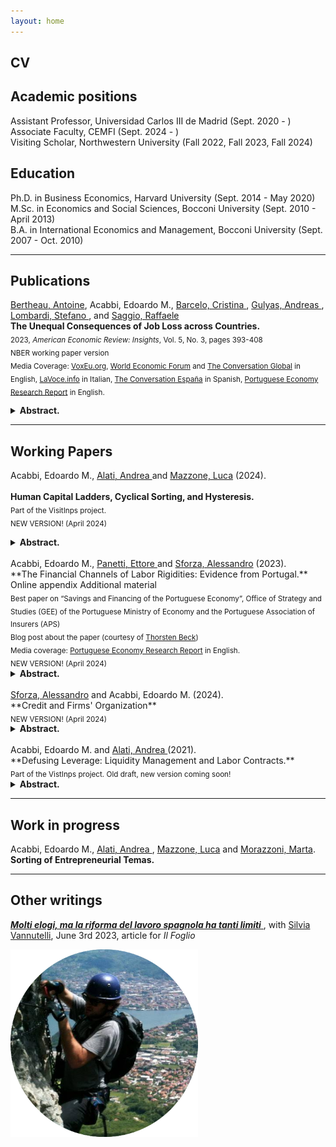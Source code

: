 ```yaml
---
layout: home
---
```


## CV <a href="{{ site.url }}/docs/EMA_cv.pdf" class="{{ site.link_icon }}" title="{{ site.link_title }}" id="icon"></a>

## Academic positions

Assistant Professor, Universidad Carlos III de Madrid (Sept. 2020 - ) <br>
Associate Faculty, CEMFI (Sept. 2024 - ) <br>
Visiting Scholar, Northwestern University (Fall 2022, Fall 2023, Fall 2024)

## Education

Ph.D. in Business Economics, Harvard University (Sept. 2014 - May 2020)  
M.Sc. in Economics and Social Sciences, Bocconi University (Sept. 2010 - April 2013)  
B.A. in International Economics and Management, Bocconi University (Sept. 2007 - Oct. 2010)  

---

## Publications

<a href="https://www.antoinebertheau.com/"> Bertheau, Antoine</a>, Acabbi, Edoardo M., <a href="https://www.bde.es/investigador/en/menu/people/research_staff_a/Barcelo__Cristina.html"> Barcelo, Cristina </a>, <a href="https://sites.google.com/site/andreasgulyas/home"> Gulyas, Andreas </a>, <a href="https://stefano-lombardi.github.io/"> Lombardi, Stefano </a>,  and <a href="https://sites.google.com/site/raffaelesaggio/"> Saggio, Raffaele </a>
<br>**The Unequal Consequences of Job Loss across Countries.** <a href="https://www.aeaweb.org/articles?id=10.1257/aeri.20220006" class="{{ site.pdf_icon }}" title="{{ site.pdf_title }}" id="icon"></a><br> 
<sub> 2023, _American Economic Review: Insights_, Vol. 5, No. 3, pages 393-408 </sub> <br>
<sub> NBER working paper version <a href="https://www.nber.org/papers/w29727" class="{{ site.pdf_icon }}" title="{{ site.pdf_title }}"  id="icon"></a> </sub><br>
<sub> Media Coverage: <a href="https://voxeu.org/article/unequal-cost-job-loss-across-countries">VoxEu.org</a>, <a href="https://www.weforum.org/agenda/2022/03/the-unequal-cost-of-job-loss-across-countries/">World Economic Forum</a> and  <a href="https://theconversation.com/southern-european-workers-lose-more-than-their-jobs-when-they-are-laid-off-191002">The Conversation Global</a> in English, <a href="https://www.lavoce.info/archives/93689/limpatto-del-licenziamento-non-e-uguale-per-tutti/">LaVoce.info</a> in Italian, <a href="https://theconversation.com/los-trabajadores-del-sur-de-europa-pierden-mas-que-el-empleo-cuando-son-despedidos-175880">The Conversation España</a> in Spanish, <a href="https://research.pej.pt/2022/03/the-experience-of-losing-a-job-in-different-countries-in-europe/">Portuguese Economy Research Report</a> in English.</sub>

<details>
<summary><b> Abstract. </b></summary>

We document the consequences of losing a job across countries using a harmonized research design applied to seven matched employer-employee datasets. Workers in Denmark and Sweden experience the lowest earnings declines following job displacement, while workers in Italy, Spain, and Portugal experience losses three times as high. French and Austrian workers face earnings losses somewhere in between. Key to these differences is that southern European workers are less likely to find employment following displacement. Loss of employer-specific wage premiums explains a substantial portion of wage losses in all countries.

</details>

---

## Working Papers

Acabbi, Edoardo M., <a href="https://andrealati.github.io"> Alati, Andrea </a> and <a href="https://lucamazzone.github.io/"> Mazzone, Luca</a> (2024).  
<br>**Human Capital Ladders, Cyclical Sorting, and Hysteresis.** <a href="https://papers.ssrn.com/sol3/papers.cfm?abstract_id=4068858" class="{{ site.pdf_icon }}" title="{{ site.pdf_title }}" id="icon"></a>
<br> <sub> Part of the VisitInps project. </sub>
<br> <sub>NEW VERSION! (April 2024)</sub> 

<details>
<summary><b> Abstract. </b></summary>

Using administrative data, we document that workers acquire more human capital at more productive firms. Recessions distort workers-firm sorting, flatten the job ladder and impact human capital accumulation, as workers match on average to worse firms. To quantify the aggregate relevance of these effects, we build a directed search model with aggregate risk and worker-firm heterogeneity, in which human capital accumulation depends on firm quality. We estimate the model and show that recessions have persistent negative effects on the productivity of worker-firm matches, with distortions in sorting and human capital accumulation accounting for approximately 30% of cumulative output losses.

</details>

<br>
Acabbi, Edoardo M., <a href="https://sites.google.com/view/ettorepanetti"> Panetti, Ettore </a> and <a href="https://sites.google.com/site/alessandrosforza87/home"> Sforza, Alessandro</a> (2023).  
<br>**The Financial Channels of Labor Rigidities: Evidence from Portugal.** <a href="{{ site.url }}/docs/APS.pdf" class="{{ site.pdf_icon }}" title="{{ site.pdf_title }}" id="icon"></a> Online appendix <a href="{{ site.url }}/docs/APS_OA.pdf" class="{{ site.pdf_icon }}" title="{{ site.pdf_title }}" id="icon"></a> Additional material <a href="{{ site.url }}/docs/APS_addendum.pdf" class="{{ site.pdf_icon }}" title="{{ site.pdf_title }}" id="icon"></a> 
<br> <sub>Best paper on “Savings and Financing of the Portuguese Economy”, Office of Strategy and Studies (GEE) of the Portuguese Ministry of Economy and the Portuguese Association of Insurers (APS)</sub> 
<br> <sub>Blog post about the paper (courtesy of <a href="http://www.thorstenbeck.com">Thorsten Beck</a>) <a href="http://www.thorstenbeck.com/108089829/6893607/posting/interesting-papers-april-2020" class="{{ site.link_icon }}" title="{{ site.pdf_title }}"  id="icon"></a> </sub>
<br> <sub> Media coverage: <a href="https://research.pej.pt/2020/01/07/finance-and-labor-rigidity-in-portugal/">Portuguese Economy Research Report</a> in English.</sub>
<br> <sub>NEW VERSION! (April 2024)</sub>

<details>
<summary><b> Abstract. </b></summary>

We study how labor rigidities affect firms' responses to liquidity shocks. Using administrative data on workers, firms and banks in Portugal, we establish two key results. First, we show that the negative effects on employment and firm survival of an unexpected liquidity shock through a contraction in short-term credit are concentrated in firms deriving greater value added from labor. These firms tend to feature a higher-skill, less replaceable workforce, requiring greater investment in on-the-job training. Second, firm productivity does not mitigate the impact of liquidity shocks. Our findings suggest that labor rigidity impedes productivity-enhancing reallocation during financial crises.
</details>


<br>
<a href="https://sites.google.com/site/alessandrosforza87/home"> Sforza, Alessandro</a> and Acabbi, Edoardo M. (2024).
<br>**Credit and Firms' Organization**  <a href="{{ site.url }}/docs/SA.pdf" class="{{ site.pdf_icon }}" title="{{ site.pdf_title }}" id="icon"></a>
<br> <sub>NEW VERSION! (April 2024)</sub>

<details>
<summary><b> Abstract. </b></summary>
We investigate how credit availability affects the organization of firms’ labor. We construct an instrument for firm’s credit supply based on firm-bank credit linkages and conduct an event study on the decision to reorganize the labor force using data on Portuguese firms, workers and banks. We show that the reorganization of the firms’ labor structure is connected to the financing of machines and equipment: firms that invested in machines and equipment are more exposed to credit shortages and reorganize by reducing employment of production workers and specialized workers that are complementary with machines. These findings shed light on how credit dynamics shape labor decisions within firms, providing valuable insights into their behavior in response to financial limitations.
</details>

<br>
Acabbi, Edoardo M. and <a href="https://andrealati.github.io"> Alati, Andrea </a> (2021).  
<br>**Defusing Leverage: Liquidity Management and Labor Contracts.** <a href="https://papers.ssrn.com/sol3/papers.cfm?abstract_id=3768825" class="{{ site.pdf_icon }}" title="{{ site.pdf_title }}" id="icon"></a>
<br><sub>Part of the VistInps project. Old draft, new version coming soon! </sub>

<details>
<summary><b> Abstract. </b></summary>

Rigidities in firms' payroll adjustment amplify the impact of aggregate fluctuations on fundamentals. We analyze how firms use flexible contracts to decrease this pass-through. Leveraging unique Italian administrative data, we show that firms’ adoption of temporary contracts contributes to a reduction in their variability of cash flows and profits, particularly when their initial labor share is high. We then provide a causal identification of the effect for firms fundamental of a reform liberalizing the use of temporary contracts in 2001. We find that the liberalization of temporary contracts increased their adoption and led to a decline in average labor compensation. The reform translates into a substantial rise in profit margins and a reduction in the cross-sectional standard deviation of profits, but only among firms characterized by initially more rigid labor costs.

</details>

---

## Work in progress

Acabbi, Edoardo M., <a href="https://andrealati.github.io"> Alati, Andrea </a>, <a href="https://lucamazzone.github.io/"> Mazzone, Luca</a> and <a href="https://martamorazzoni.weebly.com/"> Morazzoni, Marta</a>.
<br>**Sorting of Entrepreneurial Temas.**

---

## Other writings

<a href="https://www.ilfoglio.it/economia/2023/06/03/news/molti-elogi-ma-la-riforma-del-lavoro-spagnola-ha-tanti-limiti-5342083/"> <b><i>Molti elogi, ma la riforma del lavoro spagnola ha tanti limiti</i></b> </a>, with <a href = "https://sites.google.com/view/silviavannutelli/home"> Silvia Vannutelli</a>, June 3rd 2023, article for *Il Foglio*

<div class="centered-image">
  <img src="assets/ema.png" alt="Centered Image" width="300" height="300">
</div>